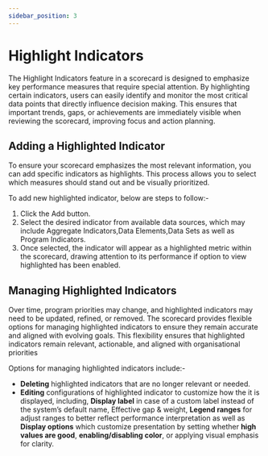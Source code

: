 ```yaml
---
sidebar_position: 3
---
```


# Highlight Indicators

The Highlight Indicators feature in a scorecard is designed to emphasize key performance measures that require special attention. By highlighting certain indicators, users can easily identify and monitor the most critical data points that directly influence decision making. This ensures that important trends, gaps, or achievements are immediately visible when reviewing the scorecard, improving focus and action planning.

## Adding a Highlighted Indicator
To ensure your scorecard emphasizes the most relevant information, you can add specific indicators as highlights. This process allows you to select which measures should stand out and be visually prioritized.

To add new highlighted indicator, below are steps to follow:-
1. Click the Add button.
2. Select the desired indicator from available data sources, which may include Aggregate Indicators,Data Elements,Data Sets as well as Program Indicators.
3. Once selected, the indicator will appear as a highlighted metric within the scorecard, drawing attention to its performance if option to view highlighted has been enabled.

## Managing Highlighted Indicators
Over time, program priorities may change, and highlighted indicators may need to be updated, refined, or removed. The scorecard provides flexible options for managing highlighted indicators to ensure they remain accurate and aligned with evolving goals. This flexibility ensures that highlighted indicators remain relevant, actionable, and aligned with organisational priorities

Options for managing highlighted indicators include:-
 - **Deleting** highlighted indicators that are no longer relevant or needed.
 - **Editing** configurations of highlighted indicator to customize how the it is displayed, including, **Display label** in case of a custom label instead of the system’s default name, Effective gap & weight, **Legend ranges** for adjust ranges to better reflect performance interpretation as well as **Display options** which customize presentation by setting whether **high values are good**, **enabling/disabling color**, or applying visual emphasis for clarity.





